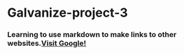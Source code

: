 # Galvanize-project-3

### Learning to use markdown to make links to other websites.[Visit Google!](https://www.google.com)
